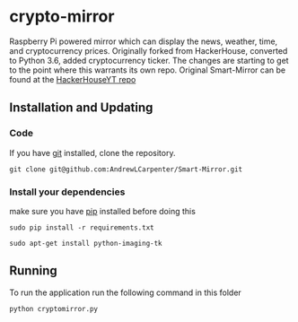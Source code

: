 # crypto-mirror
Raspberry Pi powered mirror which can display the news, weather, time, and cryptocurrency prices. Originally
forked from HackerHouse, converted to Python 3.6, added cryptocurrency ticker. The changes are starting to 
get to the point where this warrants its own repo. Original Smart-Mirror can be found at the [HackerHouseYT repo](https://github.com/HackerHouseYT/Smart-Mirror)

## Installation and Updating
### Code
If you have [git](https://git-scm.com/book/en/v2/Getting-Started-Installing-Git) installed, clone the repository.

```
git clone git@github.com:AndrewLCarpenter/Smart-Mirror.git
```

### Install your dependencies 
make sure you have [pip](https://pip.pypa.io/en/stable/installing/) installed before doing this

```
sudo pip install -r requirements.txt
```

```
sudo apt-get install python-imaging-tk
```

## Running
To run the application run the following command in this folder

```
python cryptomirror.py
```
